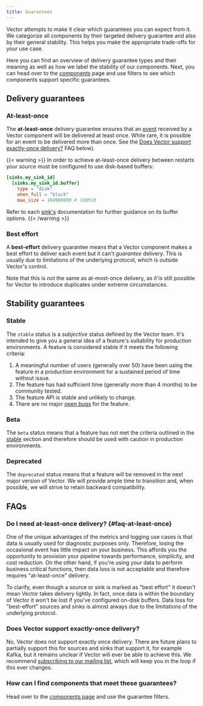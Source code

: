 ```yaml
---
title: Guarantees
---
```


Vector attempts to make it clear which guarantees you can expect from it. We categorize all components by their targeted delivery guarantee and also by their general stability. This helps you make the appropriate trade-offs for your use case.

Here you can find an overview of delivery guarantee types and their meaning as well as how we label the stability of our components. Next, you can head over to the [components] page and use filters to see which components support specific guarantees.

## Delivery guarantees

### At-least-once

The **at-least-once** delivery guarantee ensures that an [event] received by a Vector component will be delivered at least once. While rare, it is possible for an event to be delivered more than once. See the [Does Vector support exactly-once delivery?](#faq-at-least-once) FAQ below).

{{< warning >}}
In order to achieve at-least-once delivery between restarts your source must be configured to use disk-based buffers:

```toml title="vector.toml"
[sinks.my_sink_id]
  [sinks.my_sink_id.buffer]
    type = "disk"
    when_full = "block"
    max_size = 104900000 # 100MiB
```

Refer to each [sink's](/docs/reference/configuration/sinks) documentation for further guidance on its buffer options.
{{< /warning >}}

### Best effort

A **best-effort** delivery guarantee means that a Vector component makes a best effort to deliver each event but it can't _guarantee_ delivery. This is usually due to limitations of the underlying protocol, which is outside Vector's control.

Note that this is _not_ the same as at-most-once delivery, as it'is still possible for Vector to introduce duplicates under extreme circumstances.

## Stability guarantees

### Stable

The `stable` status is a _subjective_ status defined by the Vector team. It's intended to give you a general idea of a feature's suitability for production environments. A feature is considered stable if it meets the following criteria:

1. A meaningful number of users (generally over 50) have been using the feature in a production environment for a sustained period of time without issue.
2. The feature has had sufficient time (generally more than 4 months) to be community tested.
3. The feature API is stable and unlikely to change.
4. There are no major [open bugs][bugs] for the feature.

### Beta

The `beta` status means that a feature has not met the criteria outlined in
the [stable](#stable) section and therefore should be used with caution
in production environments.

### Deprecated

The `deprecated` status means that a feature will be removed in the next major
version of Vector. We will provide ample time to transition and, when possible,
we will strive to retain backward compatibility.

## FAQs

### Do I need at-least-once delivery? {#faq-at-least-once}

One of the unique advantages of the metrics and logging use cases is that data is usually used for diagnostic purposes only. Therefore, losing the occasional event has little impact on your business. This affords you the opportunity to provision your pipeline towards performance, simplicity, and cost reduction. On the other hand, if you're using your data to perform business critical functions, then data loss is not acceptable and therefore requires "at-least-once" delivery.

To clarify, even though a source or sink is marked as "best effort" it doesn't mean Vector takes delivery lightly. In fact, once data is within the boundary of Vector it won't be lost if you've configured on-disk buffers. Data loss for "best-effort" sources and sinks is almost always due to the limitations of the underlying protocol.

### Does Vector support exactly-once delivery?

No, Vector does not support exactly once delivery. There are future plans to partially support this for sources and sinks that support it, for example Kafka, but it remains unclear if Vector will ever be able to achieve this. We recommend [subscribing to our mailing list](/community), which will keep you in the loop if this ever changes.

### How can I find components that meet these guarantees?

Head over to the [components page][components] and use the guarantee
filters.

[bugs]: https://github.com/timberio/vector/issues?q=is%3Aopen+is%3Aissue+label%3A%22type%3A+bug%22
[components]: /components
[event]: /docs/about/under-the-hood/architecture/data-model
